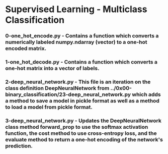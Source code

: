 # Supervised Learning - Multiclass Classification

### 0-one_hot_encode.py - Contains a function which converts a numerically labeled numpy.ndarray (vector) to a one-hot encoded matrix.

### 1-one_hot_decode.py - Contains a function which converts a one-hot matrix into a vector of labels.

### 2-deep_neural_network.py - This file is an iteration on the class definition DeepNeuralNetwork from ../0x00-binary_classification/23-deep_neural_network.py which adds a method to save a model in pickle format as well as a method to load a model from pickle format.

### 3-deep_neural_network.py - Updates the DeepNeuralNetwork class method forward_prop to use the softmax activation function, the cost method to use cross-entropy loss, and the evaluate method to return a one-hot encoding of the network's prediction.
